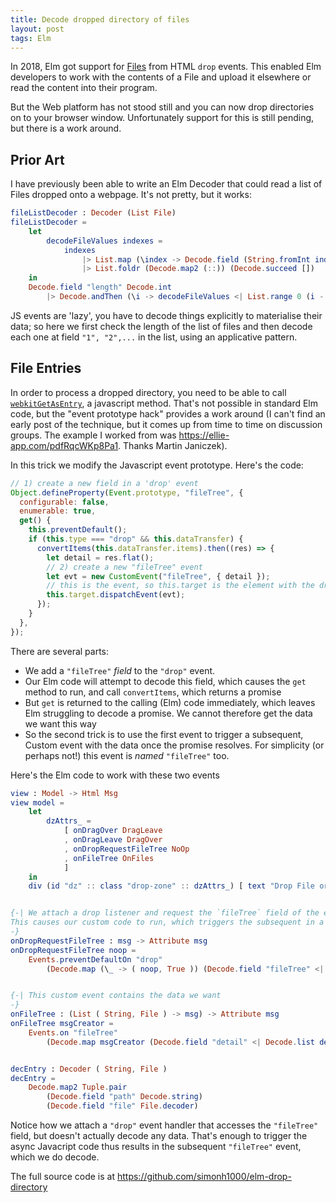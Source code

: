 ```yaml
---
title: Decode dropped directory of files
layout: post
tags: Elm
---
```


In 2018, Elm got support for [Files](https://github.com/elm/file) from HTML `drop` events. This enabled Elm developers to work with the contents of a File and upload it elsewhere or read the content into their program.

But the Web platform has not stood still and you can now drop directories on to your browser window. Unfortunately support for this is still pending, but there is a work around.

## Prior Art

I have previously been able to write an Elm Decoder that could read a list of Files dropped onto a webpage. It's not pretty, but it works:

```elm
fileListDecoder : Decoder (List File)
fileListDecoder =
    let
        decodeFileValues indexes =
            indexes
                |> List.map (\index -> Decode.field (String.fromInt index) File.decoder)
                |> List.foldr (Decode.map2 (::)) (Decode.succeed [])
    in
    Decode.field "length" Decode.int
        |> Decode.andThen (\i -> decodeFileValues <| List.range 0 (i - 1))
```

JS events are 'lazy', you have to decode things explicitly to materialise their data; so here we first check the length of the list of files and then decode each one at field `"1", "2",...` in the list, using an applicative pattern.

## File Entries

In order to process a dropped directory, you need to be able to call [`webkitGetAsEntry`](https://developer.mozilla.org/en-US/docs/Web/API/DataTransferItem/webkitGetAsEntry), a javascript method. That's not possible in standard Elm code, but the "event prototype hack" provides a work around (I can't find an early post of the technique, but it comes up from time to time on discussion groups. The example I worked from was https://ellie-app.com/pdfRqcWKp8Pa1. Thanks Martin Janiczek).

In this trick we modify the Javascript event prototype. Here's the code:

```js
// 1) create a new field in a 'drop' event
Object.defineProperty(Event.prototype, "fileTree", {
  configurable: false,
  enumerable: true,
  get() {
    this.preventDefault();
    if (this.type === "drop" && this.dataTransfer) {
      convertItems(this.dataTransfer.items).then((res) => {
        let detail = res.flat();
        // 2) create a new "fileTree" event
        let evt = new CustomEvent("fileTree", { detail });
        // this is the event, so this.target is the element with the drop event
        this.target.dispatchEvent(evt);
      });
    }
  },
});
```

There are several parts:

- We add a `"fileTree"` _field_ to the `"drop"` event.
- Our Elm code will attempt to decode this field, which causes the `get` method to run, and call `convertItems`, which returns a promise
- But `get` is returned to the calling (Elm) code immediately, which leaves Elm struggling to decode a promise. We cannot therefore get the data we want this way
- So the second trick is to use the first event to trigger a subsequent, Custom event with the data once the promise resolves. For simplicity (or perhaps not!) this event is _named_ `"fileTree"` too.

Here's the Elm code to work with these two events

```elm
view : Model -> Html Msg
view model =
    let
        dzAttrs_ =
            [ onDragOver DragLeave
            , onDragLeave DragOver
            , onDropRequestFileTree NoOp
            , onFileTree OnFiles
            ]
    in
    div (id "dz" :: class "drop-zone" :: dzAttrs_) [ text "Drop File or Directory Here" ]


{-| We attach a drop listener and request the `fileTree` field of the event.
This causes our custom code to run, which triggers the subsequent in a custom "fileTree" event
-}
onDropRequestFileTree : msg -> Attribute msg
onDropRequestFileTree noop =
    Events.preventDefaultOn "drop"
        (Decode.map (\_ -> ( noop, True )) (Decode.field "fileTree" <| Decode.fail "I just needed to trigger this"))


{-| This custom event contains the data we want
-}
onFileTree : (List ( String, File ) -> msg) -> Attribute msg
onFileTree msgCreator =
    Events.on "fileTree"
        (Decode.map msgCreator (Decode.field "detail" <| Decode.list decEntry))


decEntry : Decoder ( String, File )
decEntry =
    Decode.map2 Tuple.pair
        (Decode.field "path" Decode.string)
        (Decode.field "file" File.decoder)
```

Notice how we attach a `"drop"` event handler that accesses the `"fileTree"` field, but doesn't actually decode any data. That's enough to trigger the async Javacript code thus results in the subsequent `"fileTree"` event, which we do decode.

The full source code is at https://github.com/simonh1000/elm-drop-directory
